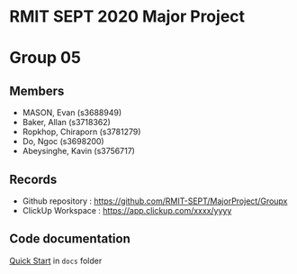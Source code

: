 # RMIT SEPT 2020 Major Project

# Group 05

## Members
* MASON, Evan (s3688949)
* Baker, Allan (s3718362)
* Ropkhop, Chiraporn (s3781279)
* Do, Ngoc (s3698200)
* Abeysinghe, Kavin (s3756717)

## Records

* Github repository : https://github.com/RMIT-SEPT/MajorProject/Groupx
* ClickUp Workspace : https://app.clickup.com/xxxx/yyyy


## Code documentation

[Quick Start](/docs/README.md) in `docs` folder
